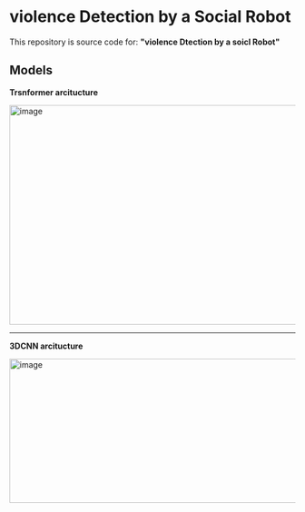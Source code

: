 # violence Detection by a Social Robot


This repository is source code for:
**"violence Dtection by a soicl Robot"**

## Models

**Trsnformer arcitucture**

<img width="709" height="387" alt="image" src="https://github.com/user-attachments/assets/9147aacc-8682-49ed-ba2c-78b03de01dc8" />

---
**3DCNN arcitucture**

<img width="547" height="254" alt="image" src="https://github.com/user-attachments/assets/fa139d3e-fed0-4326-9cee-7b4ff9b52b58" />

